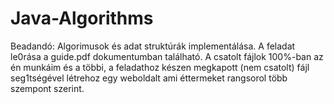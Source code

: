 # Java-Algorithms

Beadandó: Algorimusok és adat struktúrák implementálása.
 A feladat le0rása a guide.pdf dokumentumban található. 
 A csatolt fájlok 100%-ban az én munkáim és a többi, a feladathoz készen megkapott (nem csatolt) fájl seg1tségével létrehoz egy weboldalt ami éttermeket rangsorol több szempont szerint.
